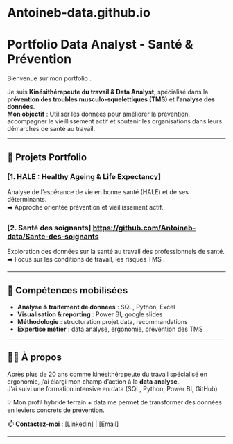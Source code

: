 # Antoineb-data.github.io

# Portfolio Data Analyst - Santé & Prévention  

Bienvenue sur mon portfolio .  

Je suis **Kinésithérapeute du travail & Data Analyst**, spécialisé dans la **prévention des troubles musculo-squelettiques (TMS)** et l’**analyse des données**.  
**Mon objectif** : Utiliser les données pour améliorer la prévention, accompagner le vieillissement actif et soutenir les organisations dans leurs démarches de santé au travail.  

---

## 📌 Projets Portfolio

### [1. HALE : Healthy Ageing & Life Expectancy]
Analyse de l’espérance de vie en bonne santé (HALE) et de ses déterminants.  
➡️ Approche orientée prévention et vieillissement actif.  

### [2. Santé des soignants] https://github.com/Antoineb-data/Sante-des-soignants
Exploration des données sur la santé au travail des professionnels de santé.  
➡️ Focus sur les conditions de travail, les risques TMS .  


---

## 🧰 Compétences mobilisées
- **Analyse & traitement de données** : SQL, Python, Excel
- **Visualisation & reporting** : Power BI, google slides  
- **Méthodologie** : structuration projet data, recommandations
- **Expertise métier** : data analyse, ergonomie, prévention des TMS 

---

## 👨‍💻 À propos
Après plus de 20 ans comme kinésithérapeute du travail spécialisé en ergonomie, j’ai élargi mon champ d’action à la **data analyse**.  
J’ai suivi une formation intensive en data (SQL, Python, Power BI, GitHub) 

💡 Mon profil hybride terrain + data me permet de transformer des données en leviers concrets de prévention.  

📫 **Contactez-moi** : [LinkedIn] | [Email]

---


